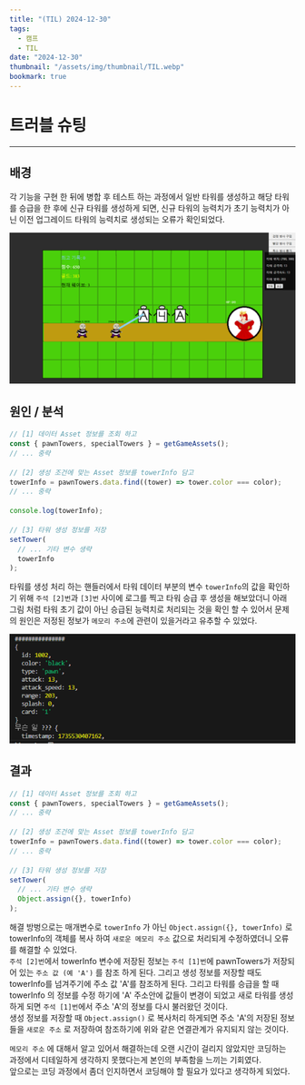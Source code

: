 ```yaml
---
title: "(TIL) 2024-12-30"
tags:
  - 캠프
  - TIL
date: "2024-12-30"
thumbnail: "/assets/img/thumbnail/TIL.webp"
bookmark: true
---
```


# 트러블 슈팅

---

## 배경

각 기능을 구현 한 뒤에 병합 후 테스트 하는 과정에서 일반 타워를 생성하고 해당 타워를 승급을 한 후에 신규 타워를 생성하게 되면, 신규 타워의 능력치가 초기 능력치가 아닌 이전 업그레이드 타워의 능력치로 생성되는 오류가 확인되었다.

![오류 이미지](/assets/img/TIL/241230/001.png)

## 원인 / 분석

```javascript
// [1] 데이터 Asset 정보를 조회 하고
const { pawnTowers, specialTowers } = getGameAssets();
// ... 중략

// [2] 생성 조건에 맞는 Asset 정보를 towerInfo 담고
towerInfo = pawnTowers.data.find((tower) => tower.color === color);
// ... 중략

console.log(towerInfo);

// [3] 타워 생성 정보를 저장
setTower(
  // ... 기타 변수 생략
  towerInfo
);
```

타워를 생성 처리 하는 핸들러에서 타워 데이터 부분의 변수 `towerInfo`의 값을 확인하기 위해 `주석 [2]번`과 `[3]번` 사이에 로그를 찍고 타워 승급 후 생성을 해보았더니 아래 그림 처럼 타워 초기 값이 아닌 승급된 능력치로 처리되는 것을 확인 할 수 있어서 문제의 원인은 저정된 정보가 `메모리 주소`에 관련이 있을거라고 유추할 수 있었다.

![오류 이미지](/assets/img/TIL/241230/002.png)

## 결과

```javascript
// [1] 데이터 Asset 정보를 조회 하고
const { pawnTowers, specialTowers } = getGameAssets();
// ... 중략

// [2] 생성 조건에 맞는 Asset 정보를 towerInfo 담고
towerInfo = pawnTowers.data.find((tower) => tower.color === color);
// ... 중략

// [3] 타워 생성 정보를 저장
setTower(
  // ... 기타 변수 생략
  Object.assign({}, towerInfo)
);
```

해결 방벙으로는 매개변수로 `towerInfo` 가 아닌 `Object.assign({}, towerInfo)` 로 towerInfo의 객체를 복사 하여 `새로운 메모리 주소` 값으로 처리되게 수정하였더니 오류를 해결할 수 있었다.  
`주석 [2]번`에서 towerInfo 변수에 저장된 정보는 `주석 [1]번`에 pawnTowers가 저장되어 있는 `주소 값 (예 'A')` 를 참조 하게 된다. 그리고 생성 정보를 저장할 때도 towerInfo를 넘겨주기에 주소 값 'A'를 참조하게 된다. 그리고 타워를 승급을 할 때 towerInfo 의 정보를 수정 하기에 'A' 주소안에 값들이 변경이 되었고 새로 타워를 생성하게 되면 `주석 [1]번`에서 주소 'A'의 정보를 다시 불러왔던 것이다.  
생성 정보를 저장할 때 `Object.assign()` 로 복사처리 하게되면 주소 'A'의 저장된 정보들을 `새로운 주소` 로 저장하여 참조하기에 위와 같은 연결관계가 유지되지 않는 것이다.

`메모리 주소` 에 대해서 알고 있어서 해결하는데 오랜 시간이 걸리지 않았지만 코딩하는 과정에서 디테일하게 생각하지 못했다는게 본인의 부족함을 느끼는 기회였다.  
앞으로는 코딩 과정에서 좀더 인지하면서 코딩해야 할 필요가 있다고 생각하게 되었다.
